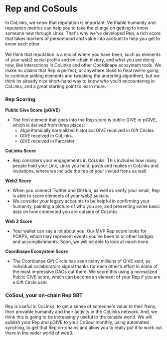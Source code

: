 # Rep and CoSouls

In CoLinks, we know that reputation is important.  Verifiable humanity and reputation metrics can help you to take the plunge on getting to know someone new through Links.  That's why we've developed Rep, a rich score that takes markers of personhood and value into account to help you get to know each other.\
\
We think that reputation is a mix of where you have been, such as elements of your web2 social profile and on-chain history, and what you are doing now, like interactions in CoLinks and other Coordinape ecosystem tools. We make no claims that Rep is perfect, or anywhere close to final (we’re going to continue adding elements and tweaking the underling algorithm), but we think its already nice short-hand way to know who you’d encountering in CoLinks, and a great starting point to learn more.

### **Rep Scoring**

**Public Give Score (pGIVE)**

* The first element that goes into the Rep score is public GIVE or pGIVE, which is derived from three places:
  * Algorithmically normalized historical GIVE received in Gift Circles.
  * GIVE received in CoLinks.
  * GIVE received in Farcaster.

**CoLinks Score**

* Rep considers your engagements in CoLinks. This includes how many people hold your Link, Links you hold, posts and replies in CoLinks and invitations, where we include the rep of your invited frens as well.&#x20;

**Web2 Score**

* When you connect Twitter and GitHub, as well as verify your email, Rep is able to score elements of your web2 socials.
* We consider your legacy accounts to be helpful in confirming your humanity, painting a picture of who you are, and presenting some basic data on how connected you are outside of CoLinks.

**Web 3 Score**

* Your wallet can say a lot about you. Our MVP Rep score looks for POAPS, which may represent events you’ve been to or other badges and accomplishments. Soon, we will be able to look at much more.

**Coordinape Ecosystem Score**

* The Coordianpe Gift Circle has seen many millions of GIVE sent, as individual collaborators signal thanks for each other’s effort in some of the most impressive DAOs out there. We score this using a normalized Public GIVE score, which can become an element of your Rep if you are a Gift Circle user.

### **CoSoul, your on-chain Rep SBT**

Rep is useful in CoLinks, to get a sense of someone's value to their frens, their provable humanity and their activity in the CoLinks network.  And, we think this is going to be increasingly useful to the outside world. We will publish your Rep and pGIVE to your CoSoul monthly, using automated synching, to get that Rep on-chains and allow you to really put it to work out there in the wider world of web3.
